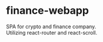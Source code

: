 # finance-webapp <br>

SPA for crypto and finance company. <br>
Utilizing react-router and react-scroll.
